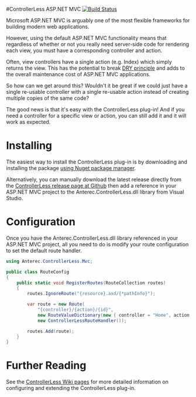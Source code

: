 #ControllerLess ASP.NET MVC [![Build Status](https://api.travis-ci.org/brentj73/ControllerLess.svg)](https://travis-ci.org/brentj73/ControllerLess)

Microsoft ASP.NET MVC is arguably one of the most flexible frameworks for building modern web applications.

However, using the default ASP.NET MVC functionality means that regardless of whether or not you really need server-side code for rendering each view, you must have a corresponding controller and action.

Often, view controllers have a single action (e.g. Index) which simply returns the view. This has the potential to break [DRY principle](http://en.wikipedia.org/wiki/Don't_repeat_yourself) and adds to the overall maintenance cost of ASP.NET MVC applications.

So how can we get around this? Wouldn't it be great if we could just have a single re-usable controller with a single re-usable action instead of creating multiple copies of the same code?

The good news is that it's easy with the ControllerLess plug-in! And if you need a controller for a specific view or action, you can still add it and it will work as expected.

Installing
=============

The easiest way to install the ControllerLess plug-in is by downloading and installing the package [using Nuget package manager](https://www.nuget.org/packages/ControllerLess).

Alternatively, you can manually download the latest release directly from the [ControllerLess release page at Github](https://github.com/brentj73/ControllerLess/releases) then add a reference in your ASP.NET MVC project to the Anterec.ControllerLess.dll library from Visual Studio.

Configuration
=============

Once you have the Anterec.ControllerLess.dll library referenced in your ASP.NET MVC project, all you need to do is modify your route configuration to set the default route handler.

```C#
using Anterec.ControllerLess.Mvc;

public class RouteConfig
{
	public static void RegisterRoutes(RouteCollection routes)
	{
		routes.IgnoreRoute("{resource}.axd/{*pathInfo}");

		var route = new Route(
			"{controller}/{action}/{id}",
			new RouteValueDictionary(new { controller = "Home", action = "Index", id = UrlParameter.Optional }),
			new ControllerLessRouteHandler());

		routes.Add(route);
	}
}
```

Further Reading
===============

See the [ControllerLess Wiki pages](https://github.com/brentj73/ControllerLess/wiki) for more detailed information on configuring and extending the ControllerLess plug-in.
